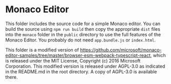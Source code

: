 # Monaco Editor

This folder includes the source code for a simple Monaco editor. You can build the source using `npm run build` then copy the appropriate `dist` files into the `monaco` folder in the `public` directory to use the full features of the Monaco Editor. You probably do not need `app.bundle.js` or `index.html`.

This folder is a modified version of https://github.com/microsoft/monaco-editor-samples/tree/master/browser-esm-webpack-typescript-react, which is released under the MIT License, Copyright (c) 2016 Microsoft Corporation. This modified version is released under AGPL-3.0 as indicated in the README.md in the root directory. A copy of AGPL-3.0 is available there.
